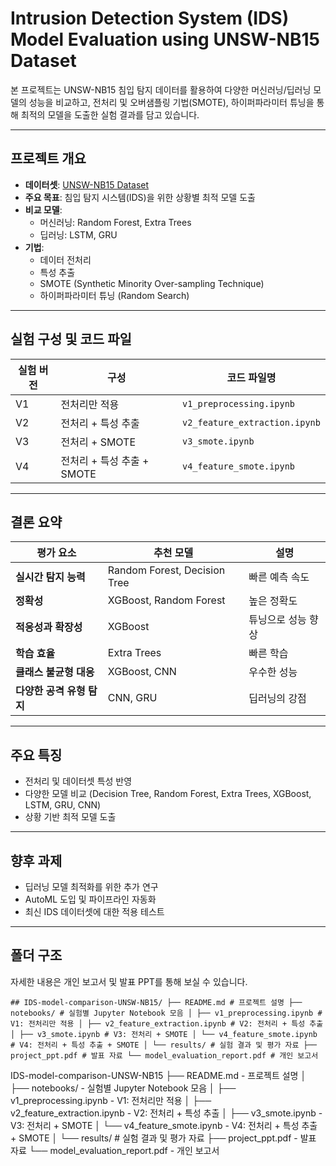 # Intrusion Detection System (IDS) Model Evaluation using UNSW-NB15 Dataset

본 프로젝트는 UNSW-NB15 침입 탐지 데이터를 활용하여 다양한 머신러닝/딥러닝 모델의 성능을 비교하고, 전처리 및 오버샘플링 기법(SMOTE), 하이퍼파라미터 튜닝을 통해 최적의 모델을 도출한 실험 결과를 담고 있습니다.

---

## 프로젝트 개요

- **데이터셋**: [UNSW-NB15 Dataset](https://research.unsw.edu.au/projects/unsw-nb15-dataset)
- **주요 목표**: 침입 탐지 시스템(IDS)을 위한 상황별 최적 모델 도출
- **비교 모델**:
  - 머신러닝: Random Forest, Extra Trees
  - 딥러닝: LSTM, GRU
- **기법**:
  - 데이터 전처리
  - 특성 추출
  - SMOTE (Synthetic Minority Over-sampling Technique)
  - 하이퍼파라미터 튜닝 (Random Search)

---

## 실험 구성 및 코드 파일

| 실험 버전 | 구성 | 코드 파일명 |
|-----------|------|-------------|
| V1 | 전처리만 적용 | `v1_preprocessing.ipynb` |
| V2 | 전처리 + 특성 추출 | `v2_feature_extraction.ipynb` |
| V3 | 전처리 + SMOTE | `v3_smote.ipynb` |
| V4 | 전처리 + 특성 추출 + SMOTE | `v4_feature_smote.ipynb` |

---

## 결론 요약

| 평가 요소 | 추천 모델 | 설명 |
|-----------|-----------|------|
| **실시간 탐지 능력** | Random Forest, Decision Tree | 빠른 예측 속도 |
| **정확성** | XGBoost, Random Forest | 높은 정확도 |
| **적응성과 확장성** | XGBoost | 튜닝으로 성능 향상 |
| **학습 효율** | Extra Trees | 빠른 학습 |
| **클래스 불균형 대응** | XGBoost, CNN | 우수한 성능 |
| **다양한 공격 유형 탐지** | CNN, GRU | 딥러닝의 강점 |

---

## 주요 특징

- 전처리 및 데이터셋 특성 반영
- 다양한 모델 비교 (Decision Tree, Random Forest, Extra Trees, XGBoost, LSTM, GRU, CNN)
- 상황 기반 최적 모델 도출

---

## 향후 과제

- 딥러닝 모델 최적화를 위한 추가 연구
- AutoML 도입 및 파이프라인 자동화
- 최신 IDS 데이터셋에 대한 적용 테스트

---

## 폴더 구조
자세한 내용은 개인 보고서 및 발표 PPT를 통해 보실 수 있습니다.
<pre><code>## IDS-model-comparison-UNSW-NB15/ ├── README.md # 프로젝트 설명 ├── notebooks/ # 실험별 Jupyter Notebook 모음 │ ├── v1_preprocessing.ipynb # V1: 전처리만 적용 │ ├── v2_feature_extraction.ipynb # V2: 전처리 + 특성 추출 │ ├── v3_smote.ipynb # V3: 전처리 + SMOTE │ └── v4_feature_smote.ipynb # V4: 전처리 + 특성 추출 + SMOTE │ └── results/ # 실험 결과 및 평가 자료 ├── project_ppt.pdf # 발표 자료 └── model_evaluation_report.pdf # 개인 보고서 </code></pre>

IDS-model-comparison-UNSW-NB15
├── README.md                      - 프로젝트 설명
│
├── notebooks/                     - 실험별 Jupyter Notebook 모음
│   ├── v1_preprocessing.ipynb              - V1: 전처리만 적용
│   ├── v2_feature_extraction.ipynb         - V2: 전처리 + 특성 추출
│   ├── v3_smote.ipynb                      - V3: 전처리 + SMOTE
│   └── v4_feature_smote.ipynb              - V4: 전처리 + 특성 추출 + SMOTE
│
└── results/                     # 실험 결과 및 평가 자료
    ├── project_ppt.pdf                    - 발표 자료
    └── model_evaluation_report.pdf        - 개인 보고서

